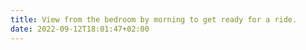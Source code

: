 ```yaml
---
title: View from the bedroom by morning to get ready for a ride.
date: 2022-09-12T18:01:47+02:00
---
```

